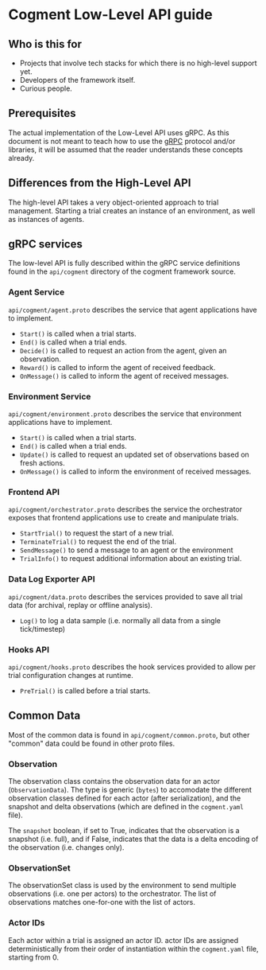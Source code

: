 # Cogment Low-Level API guide

## Who is this for

- Projects that involve tech stacks for which there is no high-level support yet.
- Developers of the framework itself.
- Curious people.

## Prerequisites

The actual implementation of the Low-Level API uses gRPC.  As this document is not meant to teach how to use the [gRPC](https://grpc.io) protocol and/or libraries, it will be assumed that the reader understands these concepts already.

## Differences from the High-Level API

The high-level API takes a very object-oriented approach to trial management. Starting a trial creates an instance of an environment, as well as instances of agents.

## gRPC services

The low-level API is fully described within the gRPC service definitions found in the `api/cogment` directory of the cogment framework source.

### Agent Service

`api/cogment/agent.proto` describes the service that agent applications have to implement.

- `Start()` is called when a trial starts.
- `End()` is called when a trial ends.
- `Decide()` is called to request an action from the agent, given an observation.
- `Reward()` is called to inform the agent of received feedback.
- `OnMessage()` is called to inform the agent of received messages.

### Environment Service

`api/cogment/environment.proto` describes the service that environment applications have to implement.

- `Start()` is called when a trial starts.
- `End()` is called when a trial ends.
- `Update()` is called to request an updated set of observations based on fresh actions.
- `OnMessage()` is called to inform the environment of received messages.

### Frontend API

`api/cogment/orchestrator.proto` describes the service the orchestrator exposes that frontend applications use to create and manipulate trials.

- `StartTrial()` to request the start of a new trial.
- `TerminateTrial()` to request the end of the trial.
- `SendMessage()` to send a message to an agent or the environment
- `TrialInfo()` to request additional information about an existing trial.

### Data Log Exporter API

`api/cogment/data.proto` describes the services provided to save all trial data (for archival, replay or offline analysis).

- `Log()` to log a data sample (i.e. normally all data from a single tick/timestep)
  
### Hooks API

`api/cogment/hooks.proto` describes the hook services provided to allow per trial configuration changes at runtime.

- `PreTrial()` is called before a trial starts.

## Common Data

Most of the common data is found in `api/cogment/common.proto`, but other "common" data could be found in other proto files.

### Observation

The observation class contains the observation data for an actor (`ObservationData`).  The type is generic (`bytes`) to accomodate the different observation classes defined for each actor (after serialization), and the snapshot and delta observations (which are defined in the `cogment.yaml` file).

The `snapshot` boolean, if set to True, indicates that the observation is a snapshot (i.e. full), and if False, indicates that the data is a delta encoding of the observation (i.e. changes only).

### ObservationSet

The observationSet class is used by the environment to send multiple observations (i.e. one per actors) to the orchestrator.  The list of observations matches one-for-one with the list of actors.

### Actor IDs

Each actor within a trial is assigned an actor ID. actor IDs are assigned deterministically from their order of instantiation within the `cogment.yaml` file, starting from 0.
